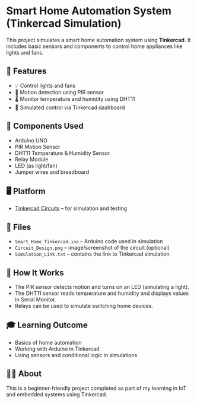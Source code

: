 # Smart Home Automation System (Tinkercad Simulation)

This project simulates a smart home automation system using **Tinkercad**. It includes basic sensors and components to control home appliances like lights and fans.

## 🔧 Features
- 💡 Control lights and fans
- 🚶 Motion detection using PIR sensor
- 🌡️ Monitor temperature and humidity using DHT11
- 📶 Simulated control via Tinkercad dashboard

## 🧰 Components Used
- Arduino UNO
- PIR Motion Sensor
- DHT11 Temperature & Humidity Sensor
- Relay Module
- LED (as light/fan)
- Jumper wires and breadboard

## 🖥️ Platform
- [Tinkercad Circuits](https://www.tinkercad.com/) – for simulation and testing

## 📂 Files
- `Smart_Home_Tinkercad.ino` – Arduino code used in simulation
- `Circuit_Design.png` – image/screenshot of the circuit (optional)
- `Simulation_Link.txt` – contains the link to Tinkercad simulation

## 📌 How It Works
- The PIR sensor detects motion and turns on an LED (simulating a light).
- The DHT11 sensor reads temperature and humidity and displays values in Serial Monitor.
- Relays can be used to simulate switching home devices.

## 🎓 Learning Outcome
- Basics of home automation
- Working with Arduino in Tinkercad
- Using sensors and conditional logic in simulations

## 👩‍💻 About
This is a beginner-friendly project completed as part of my learning in IoT and embedded systems using Tinkercad.

